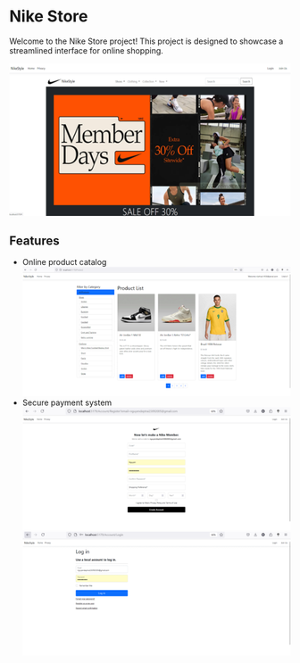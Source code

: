 # Nike Store

Welcome to the Nike Store project! This project is designed to showcase a streamlined interface for online shopping.

![Nike Store](https://github.com/nlpthao/nike-store/blob/main/Home_page.png)

## Features
- Online product catalog
![Product Catalog](https://github.com/nlpthao/nike-store/blob/main/Product_page.png)
- Secure payment system
![Register](https://github.com/nlpthao/nike-store/blob/main/Register_page.png)
![Login](https://github.com/nlpthao/nike-store/blob/main/Login_page.png)
